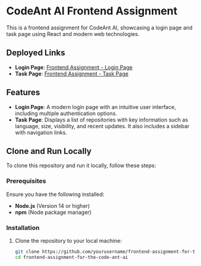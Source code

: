 # CodeAnt AI Frontend Assignment

This is a frontend assignment for CodeAnt AI, showcasing a login page and task page using React and modern web technologies.

## Deployed Links

- **Login Page**: [Frontend Assignment - Login Page](https://frontend-assignment-for-the-code-ant-ai.vercel.app/)
- **Task Page**: [Frontend Assignment - Task Page](https://frontend-assignment-for-the-code-ant-ai.vercel.app/task)

## Features

- **Login Page**: A modern login page with an intuitive user interface, including multiple authentication options.
- **Task Page**: Displays a list of repositories with key information such as language, size, visibility, and recent updates. It also includes a sidebar with navigation links.

## Clone and Run Locally

To clone this repository and run it locally, follow these steps:

### Prerequisites

Ensure you have the following installed:

- **Node.js** (Version 14 or higher)
- **npm** (Node package manager)

### Installation

1. Clone the repository to your local machine:

   ```bash
   git clone https://github.com/yourusername/frontend-assignment-for-the-code-ant-ai.git
   cd frontend-assignment-for-the-code-ant-ai
